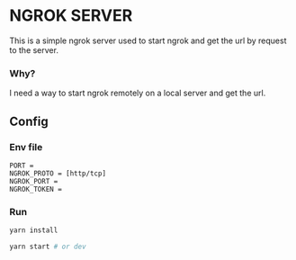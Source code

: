 # NGROK SERVER

This is a simple ngrok server used to start ngrok and get the url by request to the server.

### Why?

I need a way to start ngrok remotely on a local server and get the url.

## Config

### Env file

```enviroment
PORT = 
NGROK_PROTO = [http/tcp]
NGROK_PORT = 
NGROK_TOKEN = 
```

### Run

```sh
yarn install

yarn start # or dev
```
